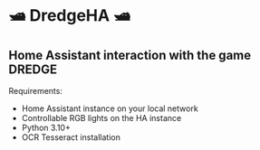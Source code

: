 #     🛥️ DredgeHA 🛥️ 
## Home Assistant interaction with the game DREDGE

Requirements:
- Home Assistant instance on your local network
- Controllable RGB lights on the HA instance
- Python 3.10+
- OCR Tesseract installation
  
